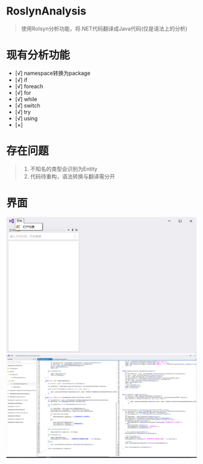 # RoslynAnalysis

> 使用Rolsyn分析功能，将.NET代码翻译成Java代码(仅是语法上的分析)

# 现有分析功能
- [√] namespace转换为package
- [√] if
- [√] foreach
- [√] for
- [√] while
- [√] switch
- [√] try
- [√] using
- [×] 

# 存在问题
> 1. 不知名的类型会识别为Entity
> 2. 代码待重构，语法转换与翻译需分开

# 界面
<img src="https://github.com/vm0100/RoslynAnalysis/blob/master/RoslynAnalysis/Resources/img/%E7%A9%BA%E7%99%BD%E7%95%8C%E9%9D%A2.png">
<img src="https://github.com/vm0100/RoslynAnalysis/blob/master/RoslynAnalysis/Resources/img/%E4%BB%A3%E7%A0%81%E7%BF%BB%E8%AF%91%E7%95%8C%E9%9D%A2.png">


